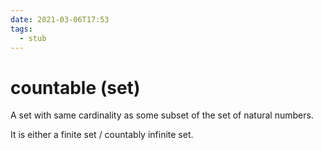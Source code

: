 ```yaml
---
date: 2021-03-06T17:53
tags: 
  - stub
---
```


# countable (set)

A set with same cardinality as some subset of the set of natural numbers.

It is either a finite set / countably infinite set.
